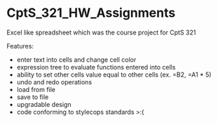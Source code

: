 # CptS_321_HW_Assignments
Excel like spreadsheet which was the course project for CptS 321

Features:
- enter text into cells and change cell color
- expression tree to evaluate functions entered into cells
- ability to set other cells value equal to other cells (ex. =B2, =A1 * 5)
- undo and redo operations
- load from file
- save to file
- upgradable design
- code conforming to stylecops standards >:(
